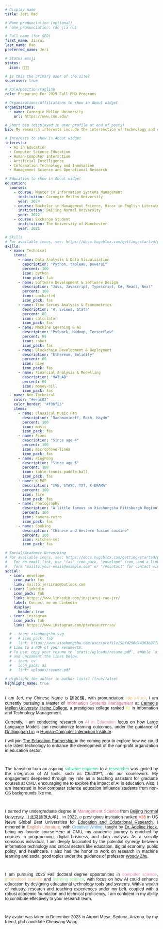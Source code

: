 ```yaml
---
# Display name
title: Jeri Rao

# Name pronunciation (optional)
# name_pronunciation: ráo jiā ruì

# Full name (for SEO)
first_name: Jiarui
last_name: Rao
preferred_name: Jeri

# Status emoji
status:
  icon: 💪🔆📓

# Is this the primary user of the site?
superuser: true

# Role/position/tagline
role: Preparing For 2025 Fall PHD Programs

# Organizations/Affiliations to show in About widget
organizations:
  - name: Carnegie Mellon University
    url: https://www.cmu.edu/

# Short bio (displayed in user profile at end of posts)
bio: My research interests include the intersection of technology and education, public policy, healthcare, economics.

# Interests to show in About widget
interests:
  - AI in Education
  - Computer Science Education
  - Human-Computer Interaction
  - Artificial Intelligence
  - Information Technology and Innovation
  - Management Science and Operational Research

# Education to show in About widget
education:
  courses:
    - course: Master in Information Systems Management
      institution: Carnegie Mellon University
      year: 2024
    - course: Bachelor in Management Science, Minor in English Literature
      institution: Beijing Normal University
      year: 2022
    - course: Exchange Student
      institution: The University of Manchester
      year: 2021

# Skills
# For available icons, see: https://docs.hugoblox.com/getting-started/page-builder/#icons
skills:
  - name: Technical
    items:
      - name: Data Analysis & Data Visualization
        description: "Python, tableau, powerBI"
        percent: 100
        icon: python
        icon_pack: fab
      - name: Software Development & Software Design
        description: "Java, Javascript, Typescript, C#, React, Next"
        percent: 100
        icon: uncharted
        icon_pack: fas
      - name: Time Series Analysis & Econometrics
        description: "R, Eviews, Stata"
        percent: 80
        icon: calculator
        icon_pack: fas
      - name: Machine Learning & AI
        description: "PySpark, Hadoop, Tensorflow"
        percent: 80
        icon: robot
        icon_pack: fas
      - name: Blockchain Development & Deployment
        description: "Ethereum, Solidity"
        percent: 60
        icon: hive
        icon_pack: fas
      - name: Financial Analysis & Modelling
        description: "MATLAB"
        percent: 60
        icon: money-bill
        icon_pack: fas
  - name: Non-Technical
    color: "#eeac02"
    color_border: "#f0bf23"
    items:
      - name: Classical Music Fan
        description: "Rachmaninoff, Bach, Haydn"
        percent: 100
        icon: music
        icon_pack: fas
      - name: Piano
        description: "Since age 4"
        percent: 100
        icon: microphone-lines
        icon_pack: fas
      - name: PingPong
        description: "Since age 5"
        percent: 100
        icon: table-tennis-paddle-ball
        icon_pack: fas
      - name: K-POP
        description: "IVE, STAYC, TXT, K-DRAMA"
        percent: 100
        icon: fire
        icon_pack: fas
      - name: Photography
        description: "A little famous on Xiaohongshu Pittsburgh Region"
        percent: 100
        icon: camera-retro
        icon_pack: fas
      - name: Cooking
        description: "Chinese and Western fusion cuisine"
        percent: 100
        icon: kitchen-set
        icon_pack: fas

# Social/Academic Networking
# For available icons, see: https://docs.hugoblox.com/getting-started/page-builder/#icons
#   For an email link, use "fas" icon pack, "envelope" icon, and a link in the
#   form "mailto:your-email@example.com" or "/#contact" for contact widget.
social:
  - icon: envelope
    icon_pack: fas
    link: mailto:jeriirao@outlook.com
  - icon: linkedin
    icon_pack: fab
    link: https://www.linkedin.com/in/jiarui-rao-jrr/
    label: Connect me on Linkedin
    display:
      header: true
  - icon: instagram
    icon_pack: fab
    link: https://www.instagram.com/pterosaurrrrao/

  # - icon: xiaohongshu.svg
  #   # icon_pack: fab
  #   link: https://www.xiaohongshu.com/user/profile/5bfd258d44363b07f24546e7
  # Link to a PDF of your resume/CV.
  # To use: copy your resume to `static/uploads/resume.pdf`, enable `ai` icons in `params.yaml`,
  # and uncomment the lines below.
  # - icon: cv
  #   icon_pack: ai
  #   link: uploads/resume.pdf

# Highlight the author in author lists? (true/false)
highlight_name: true
---
```


<div style="font-family: 'Verdana', sans-serif; text-align: justify;">
    <p>I am Jeri, my Chinese Name is 饶家瑞, with pronunciation: <span style="color: #EAB676;">ráo jiā ruì</span>. I am currently pursuing a Master of <span style="color: #DB6987;">Information Systems Management</span> at <a href="https://www.heinz.cmu.edu/">Carnegie Mellon University, Heinz College</a>, a prestigious college ranked <span style="color: #E5E448;"> #1 </span> in Information and Technology Management.</p>
    <p>Currently, I am conducting research on <span style="color: #E98EBB;">AI in Education</span> focus on how Large Language Models can revolutionize learning outcomes, under the guidance of <a href="https://sites.google.com/site/jiognhaolin/home?authuser=0">Dr.Jionghao Lin</a> in <a href="https://hcii.cmu.edu/">Human-Computer Interaction Institute</a>.</p>
    <p>I will join <a href="https://theeducationpartnership.org/"> The Education Partnership </a> in the coming year to explore how we could use latest technology to enhance the development of the non-profit organization in education sector.</p>
    <br>
    <p>The transition from an aspiring <span style="color: #21CE9D;">software engineer</span> to a <span style="color: #21CE9D;">researcher</span> was ignited by the integration of AI tools, such as ChatGPT, into our coursework. My engagement deepened through my role as a teaching assistant for graduate courses at CMU, encouraging me to explore the impact of AI in education. Also, I am interested in how computer science education influence students from non-CS backgrounds like me.</p>
    <br>
    <p>I earned my undergraduate degree in <span style="color: #DB6987;">Management Science</span>  from <a href="https://english.bnu.edu.cn/">Beijing Normal University （北京师范大学）</a> in 2022, a prestigious institution ranked <span style="color: #FF5733;">#36</span> in US News Global Best Universities</span> for <a href="https://www.usnews.com/education/best-global-universities/china/education-educational-research">Education and Educational Research</a>. I minored in <span style="color: #DB8469;">English Literature</span>, with <span style="color: #4897E5;">Creative Writing</span>, taught by <a href="https://ecs.princeton.edu/people/adeline-heck/">Dr. Adeline Heck</a>, being my favorite course.Here at CMU, my academic journey is enriched by courses in programming, digital business, and data analysis. As a socially conscious individual, I am deeply fascinated by the potential synergy between information technology and critical sectors like education, digital economy, public policy, and healthcare. I also had the honor to work on research in machine learning and social good topics under the guidance of professor <a href="https://sites.google.com/view/woodyzhu">Woody Zhu</a>.</p>
    <br>
     <p>I am pursuing 2025 Fall doctoral degree opportunities in <span style="color: #E98EBB;">computer science</span>,  <span style="color: #E9BC8E;">information science</span> and <span style="color: #8EE98F;">learning science</span>, with focus on how AI could enhance education by designing educational technology tools and systems. With a wealth of industry, research and teaching experiences under my belt, coupled with a robust academic foundation and technical proficiency, I am confident in my ability to contribute effectively to your research team.</p>
    <br>
    <p>My avatar was taken in December 2023 in Airport Mesa, Sedona, Arizona, by my friend, phd candidate <a href="https://stat.illinois.edu/directory/profile/cw80" style="text-decoration: none; ">Chenyang Wang</a>.</p>

</div>
